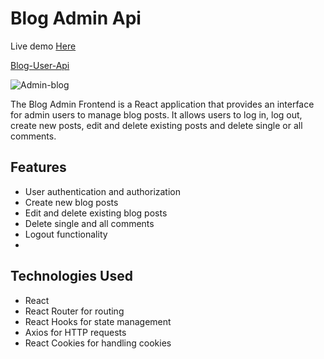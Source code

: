 # Blog Admin Api

Live demo [Here](https://stefanpython.github.io/blog-admin-api/)

[Blog-User-Api](https://github.com/stefanpython/blog-user-api)

![Admin-blog](presentation.gif)

The Blog Admin Frontend is a React application that provides an interface for admin users to manage blog posts. It allows users to log in, log out, create new posts, edit and delete existing posts and delete single or all comments.

## Features

- User authentication and authorization
- Create new blog posts
- Edit and delete existing blog posts
- Delete single and all comments
- Logout functionality
-

## Technologies Used

- React
- React Router for routing
- React Hooks for state management
- Axios for HTTP requests
- React Cookies for handling cookies
